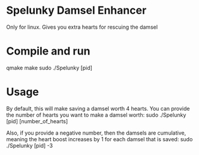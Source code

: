 # Spelunky Damsel Enhancer
Only for linux.  Gives you extra hearts for rescuing the damsel

# Compile and run

qmake
make
sudo ./Spelunky [pid]

# Usage

By default, this will make saving a damsel worth 4 hearts.  You can provide the number of hearts you want to make a damsel worth: sudo ./Spelunky [pid] [number_of_hearts]

Also, if you provide a negative number, then the damsels are cumulative, meaning the heart boost increases by 1 for each damsel that is saved: sudo ./Spelunky [pid] -3

